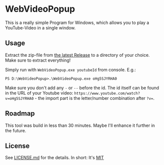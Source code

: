 # WebVideoPopup #

This is a really simple Program for Windows, which allows you to play a YouTube-Video in a single window.

## Usage ##
Extract the zip-file from [the latest Release](https://github.com/DanielGilbert/WebVideoPopup/releases) to a directory of your choice. Make sure to extract everything!

Simply run with `WebVideoPopup.exe youtubeId` from console. E.g.:

`PS D:\WebVideoPopup>.\WebVideoPopup.exe oHg5SJYRHA0`

Make sure you don't add any `-` or `--` before the id. The id itself can be found in the URL of your Youtube video: `https://www.youtube.com/watch?v=oHg5SJYRHA0` - the import part is the letter/number combination after `?v=`.

## Roadmap ##
This tool was build in less than 30 minutes. Maybe I'll enhance it further in the future.

## License ##
See [LICENSE.md](LICENSE.md) for the details. In short: It's [MIT](https://tldrlegal.com/license/mit-license)